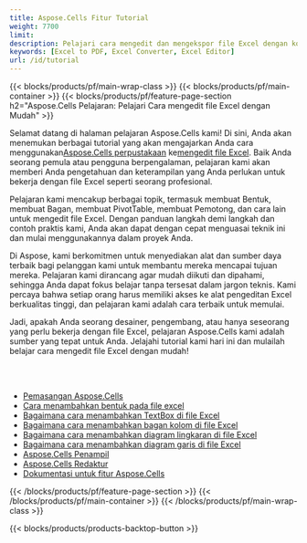 ```yaml
---
title: Aspose.Cells Fitur Tutorial
weight: 7700
limit:
description: Pelajari cara mengedit dan mengekspor file Excel dengan kode.
keywords: [Excel to PDF, Excel Converter, Excel Editor]
url: /id/tutorial
---
```

{{< blocks/products/pf/main-wrap-class >}}
{{< blocks/products/pf/main-container >}}
{{< blocks/products/pf/feature-page-section h2="Aspose.Cells Pelajaran: Pelajari Cara mengedit file Excel dengan Mudah" >}}

<p>
 Selamat datang di halaman pelajaran Aspose.Cells kami! Di sini, Anda akan menemukan berbagai tutorial yang akan mengajarkan Anda cara menggunakan<a href="https://www.nuget.org/packages/Aspose.Cells">Aspose.Cells perpustakaan</a> ke<a href="https://products.aspose.app/cells/editor/">mengedit file Excel</a>. Baik Anda seorang pemula atau pengguna berpengalaman, pelajaran kami akan memberi Anda pengetahuan dan keterampilan yang Anda perlukan untuk bekerja dengan file Excel seperti seorang profesional.
</p>
<p>
Pelajaran kami mencakup berbagai topik, termasuk membuat Bentuk, membuat Bagan, membuat PivotTable, membuat Pemotong, dan cara lain untuk mengedit file Excel. Dengan panduan langkah demi langkah dan contoh praktis kami, Anda akan dapat dengan cepat menguasai teknik ini dan mulai menggunakannya dalam proyek Anda.</p>
<p>
Di Aspose, kami berkomitmen untuk menyediakan alat dan sumber daya terbaik bagi pelanggan kami untuk membantu mereka mencapai tujuan mereka. Pelajaran kami dirancang agar mudah diikuti dan dipahami, sehingga Anda dapat fokus belajar tanpa tersesat dalam jargon teknis. Kami percaya bahwa setiap orang harus memiliki akses ke alat pengeditan Excel berkualitas tinggi, dan pelajaran kami adalah cara terbaik untuk memulai.</p>
<p>
Jadi, apakah Anda seorang desainer, pengembang, atau hanya seseorang yang perlu bekerja dengan file Excel, pelajaran Aspose.Cells kami adalah sumber yang tepat untuk Anda. Jelajahi tutorial kami hari ini dan mulailah belajar cara mengedit file Excel dengan mudah!
</p>

<br />
<br />

<div class="code-sample">
    <ul class="link-list">
        <li class="link-item"><a href="https://docs.aspose.com/cells/net/installation/">Pemasangan Aspose.Cells</a></li>
        <li class="link-item"><a href="add-shapes-in-excel">Cara menambahkan bentuk pada file excel</a></li>
        <li class="link-item"><a href="add-textbox-in-excel">Bagaimana cara menambahkan TextBox di file Excel</a></li>
        <li class="link-item"><a href="add-column-chart-in-excel">Bagaimana cara menambahkan bagan kolom di file Excel</a></li>
        <li class="link-item"><a href="add-pie-chart-in-excel">Bagaimana cara menambahkan diagram lingkaran di file Excel</a></li>
        <li class="link-item"><a href="add-line-chart-in-excel">Bagaimana cara menambahkan diagram garis di file Excel</a></li>
        <li class="link-item"><a href="https://products.aspose.app/cells/viewer/">Aspose.Cells Penampil</a></li> 
        <li class="link-item"><a href="https://products.aspose.app/cells/editor/">Aspose.Cells Redaktur</a></li>        
        <li class="link-item"><a href="https://docs.aspose.com/cells/net/features/">Dokumentasi untuk fitur Aspose.Cells</a></li>
    </ul>
</div>



{{< /blocks/products/pf/feature-page-section >}}
{{< /blocks/products/pf/main-container >}}
{{< /blocks/products/pf/main-wrap-class >}}

{{< blocks/products/products-backtop-button >}}